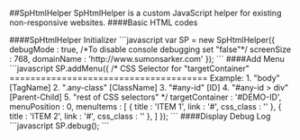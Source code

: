 ##SpHtmlHelper
SpHtmlHelper is a custom JavaScript helper for existing non-responsive websites.
####Basic HTML codes
<!DOCTYPE html>
<html>
<head>
	<title>SP HTML Helper</title>
	<meta charset="utf-8" />
	<link rel="stylesheet" type="text/css" href="dist/css/sp-html-helper.css">
</head>
<body>
	<div id="SpHtmlHelperMenu"></div>
	<script type="text/javascript" src="dist/js/sp-html-helper.js"></script>
	<script type="text/javascript" src="dist/js/sp-html-helper-config.js"></script>
</body>
</html>
####SpHtmlHelper Initializer
```javascript
var SP = new SpHtmlHelper({
	debugMode 	: true, /*To disable console debugging set "false"*/
	screenSize 	: 768,
	domainName 	: 'http://www.sumonsarker.com'
});
```
####Add Menu
```javascript
SP.addMenu({
	/*
		CSS Selector for "targetContainer"
		======================================
		Example:
		1. "body" 				[TagName]
		2. ".any-class" 		[ClassName]
		3. "#any-id" 			[ID]
		4. "#any-id > div" 		[Parent-Child]
		5. "rest of CSS selectors"
	*/
	targetContainer : '#DEMO-ID',
	menuPosition 	: 0,
	menuItems 		: [
		{
			title 		: 'ITEM 1',
			link 		: '#',
			css_class 	: ''
		},
		{
			title 		: 'ITEM 2',
			link 		: '#',
			css_class 	: ''
		},
	]
});
```
####Display Debug Log
```javascript
SP.debug();
```